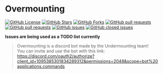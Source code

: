 # Overmounting

[![GitHub License](https://img.shields.io/github/license/mrbobai/Overmounting?style=flat-square)](https://github.com/mrbobai/Overmounting/blob/master/LICENSE)
[![GitHub Stars](https://img.shields.io/github/stars/mrbobai/Overmounting?style=flat-square)](https://github.com/mrbobai/Overmounting/stargazers)
[![GitHub Forks](https://img.shields.io/github/forks/mrbobai/Overmounting?style=flat-square)](https://github.com/mrbobai/Overmounting/network/members)
[![GitHub pull requests](https://img.shields.io/github/issues-pr-closed/mrbobai/Overmounting?style=flat-square&color=green)](https://github.com/your-username/your-repository/pulls)
[![GitHub pull requests](https://img.shields.io/github/issues-pr/mrbobai/Overmounting?style=flat-square)](https://github.com/your-username/your-repository/pulls)
[![GitHub issues](https://img.shields.io/github/issues/mrbobai/Overmounting?style=flat-square)](https://github.com/your-username/your-repository/issues)
[![GitHub closed issues](https://img.shields.io/github/issues-closed/mrbobai/Overmounting?style=flat-square)](https://github.com/mrbobai/Overmounting/issues?q=is%3Aissue+is%3Aclosed)

**Issues are being used as a TODO list currently**

> Overmounting is a discord bot made by the Undermounting team!<br>
> You can invite and use the bot with this link: https://discord.com/oauth2/authorize?client_id=1095385301834289312&permissions=2048&scope=bot%20applications.commands
